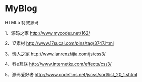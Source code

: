 # MyBlog

HTML5 特效源码

1、源码之家
http://www.mycodes.net/162/

2、17素材
http://www.17sucai.com/pins/tag/3747.html

3、懒人之家
http://www.lanrenzhijia.com/js/css3/

4、科e互联
http://www.internetke.com/effects/css3/

5、源码爱好者
http://www.codefans.net/jscss/sort/list_20_1.shtml
